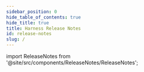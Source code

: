 ```yaml
---
sidebar_position: 0
hide_table_of_contents: true
hide_title: true
title: Harness Release Notes
id: release-notes
slug: /
---
```


<!-- Custom component -->

import ReleaseNotes from '@site/src/components/ReleaseNotes/ReleaseNotes';

<ReleaseNotes />
